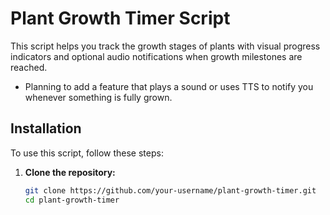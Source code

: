 # Plant Growth Timer Script

This script helps you track the growth stages of plants with visual progress indicators and optional audio notifications when growth milestones are reached.

- Planning to add a feature that plays a sound or uses TTS to notify you whenever something is fully grown.

## Installation

To use this script, follow these steps:

1. **Clone the repository:**

   ```bash
   git clone https://github.com/your-username/plant-growth-timer.git
   cd plant-growth-timer
